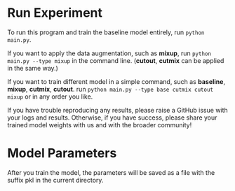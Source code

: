 # Run Experiment

To run this program and train the baseline model entirely, run ```python main.py```.

If you want to apply the data augmentation, such as __mixup__, run ```python main.py --type mixup``` in the command line. (__cutout__, __cutmix__ can be applied in the same way.)

If you want to train different model in a simple command, such as __baseline__, __mixup__, __cutmix__, __cutout__. run ```python main.py --type base cutmix cutout mixup``` or in any order you like.

If you have trouble reproducing any results, please raise a GitHub issue with your logs and results. Otherwise, if you have success, please share your trained model weights with us and with the broader community!

# Model Parameters

After you train the model, the parameters will be saved  as a file with the suffix pkl in the current directory.
